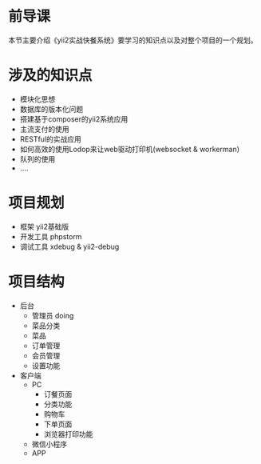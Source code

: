 # 前导课
本节主要介绍《yii2实战快餐系统》要学习的知识点以及对整个项目的一个规划。

# 涉及的知识点
- 模块化思想
- 数据库的版本化问题
- 搭建基于composer的yii2系统应用
- 主流支付的使用
- RESTful的实战应用
- 如何高效的使用Lodop来让web驱动打印机(websocket & workerman)
- 队列的使用
- ....

# 项目规划
- 框架 yii2基础版
- 开发工具 phpstorm
- 调试工具 xdebug & yii2-debug

# 项目结构
- 后台
  - 管理员 doing
  - 菜品分类
  - 菜品
  - 订单管理
  - 会员管理
  - 设置功能
- 客户端
  - PC
    - 订餐页面
    - 分类功能
    - 购物车
    - 下单页面
    - 浏览器打印功能
  - 微信小程序
  - APP